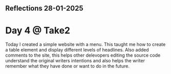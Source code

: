 ## Reflections 28-01-2025 
# Day 4 @ Take2
Today I created a simple website with a menu. This taught me how to create a table element and display different levels of headlines. Also added comments to the site, this helps other delevopers editing the source code understand the original writers intentions and also helps the writer remember what they have done or want to do in the future. 